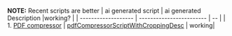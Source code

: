 **NOTE:** Recent scripts are better
| ai generated script | ai generated Description |working? |
| ------------------- | ------------------------ | -- |
| 1. [PDF compressor](./scripts/pdfCompressorScriptWithCropping.py) | [pdfCompressorScriptWithCroppingDesc](./scripts/pdfCompressorScriptWithCroppingDesc.md) |  working| 

